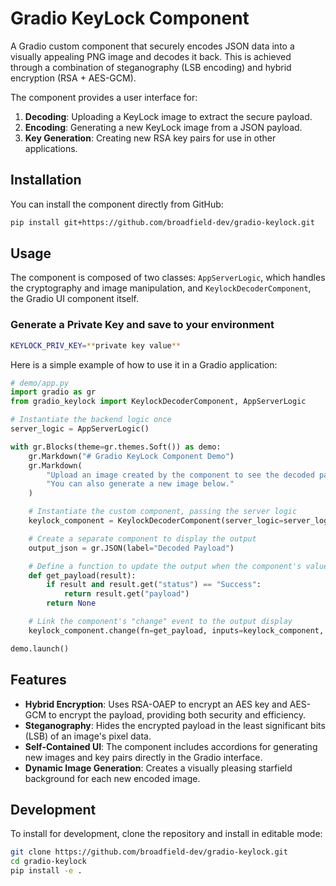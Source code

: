 # Gradio KeyLock Component

A Gradio custom component that securely encodes JSON data into a visually appealing PNG image and decodes it back. This is achieved through a combination of steganography (LSB encoding) and hybrid encryption (RSA + AES-GCM).

The component provides a user interface for:
1.  **Decoding**: Uploading a KeyLock image to extract the secure payload.
2.  **Encoding**: Generating a new KeyLock image from a JSON payload.
3.  **Key Generation**: Creating new RSA key pairs for use in other applications.

## Installation

You can install the component directly from GitHub:

```bash
pip install git+https://github.com/broadfield-dev/gradio-keylock.git
```

## Usage

The component is composed of two classes: `AppServerLogic`, which handles the cryptography and image manipulation, and `KeylockDecoderComponent`, the Gradio UI component itself.

### Generate a Private Key and save to your environment

```bash
KEYLOCK_PRIV_KEY=**private key value**
```

Here is a simple example of how to use it in a Gradio application:

```python
# demo/app.py
import gradio as gr
from gradio_keylock import KeylockDecoderComponent, AppServerLogic

# Instantiate the backend logic once
server_logic = AppServerLogic()

with gr.Blocks(theme=gr.themes.Soft()) as demo:
    gr.Markdown("# Gradio KeyLock Component Demo")
    gr.Markdown(
        "Upload an image created by the component to see the decoded payload. "
        "You can also generate a new image below."
    )

    # Instantiate the custom component, passing the server logic
    keylock_component = KeylockDecoderComponent(server_logic=server_logic)

    # Create a separate component to display the output
    output_json = gr.JSON(label="Decoded Payload")

    # Define a function to update the output when the component's value changes
    def get_payload(result):
        if result and result.get("status") == "Success":
            return result.get("payload")
        return None

    # Link the component's "change" event to the output display
    keylock_component.change(fn=get_payload, inputs=keylock_component, outputs=output_json)

demo.launch()
```

## Features

-   **Hybrid Encryption**: Uses RSA-OAEP to encrypt an AES key and AES-GCM to encrypt the payload, providing both security and efficiency.
-   **Steganography**: Hides the encrypted payload in the least significant bits (LSB) of an image's pixel data.
-   **Self-Contained UI**: The component includes accordions for generating new images and key pairs directly in the Gradio interface.
-   **Dynamic Image Generation**: Creates a visually pleasing starfield background for each new encoded image.

## Development

To install for development, clone the repository and install in editable mode:
```bash
git clone https://github.com/broadfield-dev/gradio-keylock.git
cd gradio-keylock
pip install -e .
```
